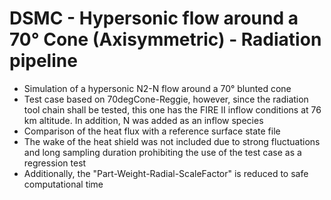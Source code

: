 # DSMC - Hypersonic flow around a 70° Cone (Axisymmetric) - Radiation pipeline
* Simulation of a hypersonic N2-N flow around a 70° blunted cone
* Test case based on 70degCone-Reggie, however, since the radiation tool chain shall be tested, this one has the FIRE II inflow conditions at 76 km altitude. In addition, N was added as an inflow species
* Comparison of the heat flux with a reference surface state file
* The wake of the heat shield was not included due to strong fluctuations and long sampling duration prohibiting the use of the test case as a regression test
* Additionally, the "Part-Weight-Radial-ScaleFactor" is reduced to safe computational time
